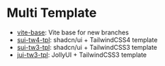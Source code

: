 # Multi Template

- [vite-base](https://github.com/sfmunoz/multi-tpl/tree/vite-base): Vite base for new branches
- [sui-tw4-tpl](https://github.com/sfmunoz/multi-tpl/tree/sui-tw4-tpl): shadcn/ui + TailwindCSS4 template
- [sui-tw3-tpl](https://github.com/sfmunoz/multi-tpl/tree/sui-tw3-tpl): shadcn/ui + TailwindCSS3 template
- [jui-tw3-tpl](https://github.com/sfmunoz/multi-tpl/tree/jui-tw3-tpl): JollyUI + TailwindCSS3 template
